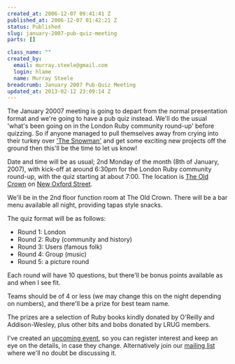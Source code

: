 ```yaml
--- 
created_at: 2006-12-07 09:41:41 Z
published_at: 2006-12-07 01:42:21 Z
status: Published
slug: january-2007-pub-quiz-meeting
parts: []

class_name: ""
created_by: 
  email: murray.steele@gmail.com
  login: hlame
  name: Murray Steele
breadcrumb: January 2007 Pub-Quiz Meeting
updated_at: 2013-02-12 23:09:14 Z
---
```


The January 20007 meeting is going to depart from the normal presentation format and we're going to have a pub quiz instead.  We'll do the usual 'what's been going on in the London Ruby community round-up' before quizzing. So if anyone managed to pull themselves away from crying into their turkey over ['The Snowman'](http://www.imdb.com/title/tt0084701/) and get some exciting new projects off the ground then this'll be the time to let us know!

Date and time will be as usual; 2nd Monday of the month (8th of January, 2007), with kick-off at around 6:30pm for the London Ruby community round-up, with the quiz starting at about 7:00. The location is [The Old Crown](http://www.old-crown.co.uk/) on [New Oxford Street](http://maps.google.com/maps?q=33+New+Oxford+Street,+London,+London+WC1A+1BH).  

We'll be in the 2nd floor function room at The Old Crown. There will be a bar menu available all night, providing tapas style snacks.

The quiz format will be as follows:

* Round 1: London
* Round 2: Ruby (community and history)
* Round 3: Users (famous folk)
* Round 4: Group (music)
* Round 5: a picture round

Each round will have 10 questions, but there'll be bonus points available as and when I see fit.

Teams should be of 4 or less (we may change this on the night depending on numbers), and there'll be a prize for best team name.

The prizes are a selection of Ruby books kindly donated by O'Reilly and Addison-Wesley, plus other bits and bobs donated by LRUG members.

I've created an [upcoming event](http://upcoming.org/event/132196/), so you can register interest and keep an eye on the details, in case they change.  Alternatively join our [mailing list](http://lists.lrug.org/listinfo.cgi/chat-lrug.org) where we'll no doubt be discussing it.
